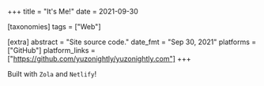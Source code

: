 +++
title = "It's Me!"
date = 2021-09-30

[taxonomies]
tags = ["Web"]

[extra]
abstract = "Site source code."
date_fmt = "Sep 30, 2021"
platforms = ["GitHub"]
platform_links = ["https://github.com/yuzonightly/yuzonightly.com"]
+++

Built with `Zola` and `Netlify`!
